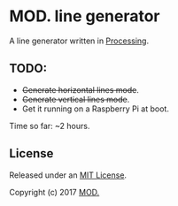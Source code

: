 # MOD. line generator

A line generator written in [Processing](https://processing.org).

## TODO:

* ~~Generate horizontal lines mode~~.
* ~~Generate vertical lines mode~~.
* Get it running on a Raspberry Pi at boot.

Time so far: ~2 hours.

## License

Released under an [MIT License](LICENSE).

Copyright (c) 2017 [MOD.](https://mod.org.au)